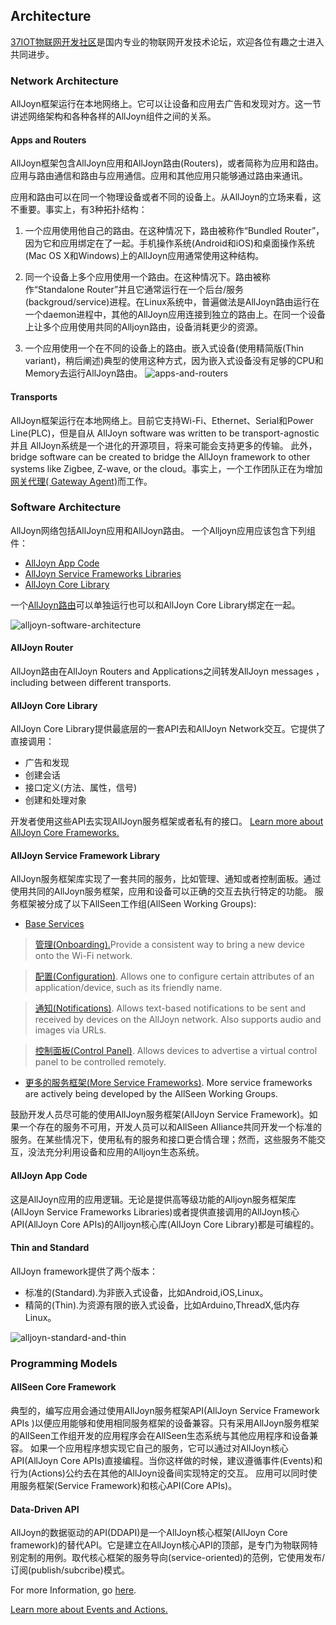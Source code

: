 ## Architecture
[37IOT物联网开发社区](http://37iot.com)是国内专业的物联网开发技术论坛，欢迎各位有趣之士进入共同进步。
### Network Architecture
AllJoyn框架运行在本地网络上。它可以让设备和应用去广告和发现对方。这一节讲述网络架构和各种各样的AllJoyn组件之间的关系。

#### Apps and Routers
AllJoyn框架包含AllJoyn应用和AllJoyn路由(Routers)，或者简称为应用和路由。应用与路由通信和路由与应用通信。应用和其他应用只能够通过路由来通讯。

应用和路由可以在同一个物理设备或者不同的设备上。从AllJoyn的立场来看，这不重要。事实上，有3种拓扑结构：

1. 一个应用使用他自己的路由。在这种情况下，路由被称作“Bundled Router”，因为它和应用绑定在了一起。手机操作系统(Android和iOS)和桌面操作系统(Mac OS X和Windows)上的AllJoyn应用通常使用这种结构。

2. 同一个设备上多个应用使用一个路由。在这种情况下。路由被称作“Standalone Router”并且它通常运行在一个后台/服务(backgroud/service)进程。在Linux系统中，普遍做法是AllJoyn路由运行在一个daemon进程中，其他的AllJoyn应用连接到独立的路由上。在同一个设备上让多个应用使用共同的Alljoyn路由，设备消耗更少的资源。

3. 一个应用使用一个在不同的设备上的路由。嵌入式设备(使用精简版(Thin variant)，稍后阐述)典型的使用这种方式，因为嵌入式设备没有足够的CPU和Memory去运行AllJoyn路由。
![apps-and-routers](https://allseenalliance.org/sites/default/files/developers/learn/apps-and-routers.png)

#### Transports
AllJoyn框架运行在本地网络上。目前它支持Wi-Fi、Ethernet、Serial和Power Line(PLC)，但是自从 AllJoyn software was written to be transport-agnostic并且 AllJoyn系统是一个进化的开源项目，将来可能会支持更多的传输。
此外，bridge software can be created to bridge the AllJoyn framework to other systems like Zigbee, Z-wave, or the cloud。事实上，一个工作团队正在为增加[网关代理( Gateway Agent)](https://wiki.allseenalliance.org/gateway/gatewayagent)而工作。 
### Software Architecture
AllJoyn网络包括AllJoyn应用和AllJoyn路由。
一个Alljoyn应用应该包含下列组件：
* [AllJoyn App Code](https://allseenalliance.org/developers/learn/architecture#alljoyn-app-code)
* [AllJoyn Service Frameworks Libraries](https://allseenalliance.org/developers/learn/architecture#alljoyn-service-frameworks-libraries)
* [AllJoyn Core Library](https://allseenalliance.org/developers/learn/architecture#alljoyn-core-library)

一个[AllJoyn路由](https://allseenalliance.org/developers/learn/architecture#alljoyn-router)可以单独运行也可以和AllJoyn Core Library绑定在一起。

![alljoyn-software-architecture](https://allseenalliance.org/sites/default/files/developers/learn/alljoyn-software-architecture.png)

#### AllJoyn Router
AllJoyn路由在AllJoyn Routers and Applications之间转发AllJoyn messages ，including between different transports.

#### AllJoyn Core Library
AllJoyn Core Library提供最底层的一套API去和AllJoyn Network交互。它提供了直接调用：
* 广告和发现
* 创建会话
* 接口定义(方法、属性，信号)
* 创建和处理对象

开发者使用这些API去实现AllJoyn服务框架或者私有的接口。
[Learn more about AllJoyn Core Frameworks. ](https://allseenalliance.org/developers/learn/core)

#### AllJoyn Service Framework Library
AllJoyn服务框架库实现了一套共同的服务，比如管理、通知或者控制面板。通过使用共同的AllJoyn服务框架，应用和设备可以正确的交互去执行特定的功能。
服务框架被分成了以下AllSeen工作组(AllSeen Working Groups):
* [Base Services](https://allseenalliance.org/developers/learn/base-services)

> [管理(Onboarding).](https://allseenalliance.org/developers/learn/base-services/onboarding)Provide a consistent way to bring a new device onto the Wi-Fi network.

> [配置(Configuration)](https://allseenalliance.org/developers/learn/base-services/configuration). Allows one to configure certain attributes of an application/device, such as its friendly name.

> [通知(Notifications)](https://allseenalliance.org/developers/learn/base-services/notification). Allows text-based notifications to be sent and received by devices on the AllJoyn network. Also supports audio and images via URLs.

> [控制面板(Control Panel)](https://allseenalliance.org/developers/learn/base-services/controlpanel). Allows devices to advertise a virtual control panel to be controlled remotely.

* [更多的服务框架(More Service Frameworks)](https://wiki.allseenalliance.org/). More service frameworks are actively being developed by the AllSeen Working Groups.

鼓励开发人员尽可能的使用AllJoyn服务框架(AllJoyn Service Framework)。如果一个存在的服务不可用，开发人员可以和AllSeen Alliance共同开发一个标准的服务。在某些情况下，使用私有的服务和接口更合情合理；然而，这些服务不能交互，没法充分利用设备和应用的Alljoyn生态系统。

#### AllJoyn App Code
这是AllJoyn应用的应用逻辑。无论是提供高等级功能的Alljoyn服务框架库(AllJoyn Service Frameworks Libraries)或者提供直接调用的AllJoyn核心API(AllJoyn Core APIs)的Alljoyn核心库(AllJoyn Core Library)都是可编程的。

#### Thin and Standard
AllJoyn framework提供了两个版本：
* 标准的(Standard).为非嵌入式设备，比如Android,iOS,Linux。
* 精简的(Thin).为资源有限的嵌入式设备，比如Arduino,ThreadX,低内存Linux。

![alljoyn-standard-and-thin](https://allseenalliance.org/sites/default/files/developers/learn/alljoyn-standard-and-thin.png)
### Programming Models
#### AllSeen Core Framework
典型的，编写应用会通过使用AllJoyn服务框架API(AllJoyn Service Framework APIs )以便应用能够和使用相同服务框架的设备兼容。只有采用AllJoyn服务框架的AllSeen工作组开发的应用程序会在AllSeen生态系统与其他应用程序和设备兼容。
如果一个应用程序想实现它自己的服务，它可以通过对AllJoyn核心API(AllJoyn Core APIs)直接编程。当你这样做的时候，建议遵循事件(Events)和行为(Actions)公约去在其他的AllJoyn设备间实现特定的交互。
应用可以同时使用服务框架(Service Framework)和核心API(Core APIs)。

#### Data-Driven API
AllJoyn的数据驱动的API(DDAPI)是一个AllJoyn核心框架(AllJoyn Core framework)的替代API。它是建立在AllJoyn核心API的顶部，是专门为物联网特别定制的用例。取代核心框架的服务导向(service-oriented)的范例，它使用发布/订阅(publish/subcribe)模式。

For more Information, go [here](https://allseenalliance.org/developers/learn/ddapi).

[Learn more about Events and Actions.](https://allseenalliance.org/developers/learn/core/events-and-actions)
